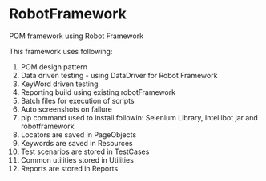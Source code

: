 # RobotFramework
POM framework using Robot Framework

This framework uses following: 
1) POM design pattern
2) Data driven testing - using DataDriver for Robot Framework
3) KeyWord driven testing
4) Reporting build using existing robotFramework
5) Batch files for execution of scripts
6) Auto screenshots on failure
7) pip command used to install followin:
 Selenium Library, Intellibot jar and robotframework
8) Locators are saved in PageObjects
9) Keywords are saved in Resources
10) Test scenarios are stored in TestCases
11) Common utilities stored in Utilities
12) Reports are stored in Reports
